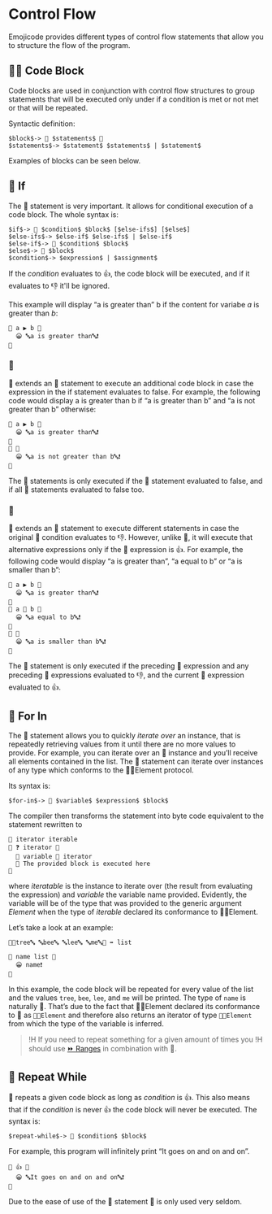 # Control Flow

Emojicode provides different types of control flow statements that allow you to
structure the flow of the program.

## 🍇🍉 Code Block

Code blocks are used in conjunction with control flow structures to group
statements that will be executed only under if a condition is met or not met
or that will be repeated.

Syntactic definition:

```syntax
$block$-> 🍇 $statements$ 🍉
$statements$-> $statement$ $statements$ | $statement$
```

Examples of blocks can be seen below.

## 🍊 If

The 🍊 statement is very important. It allows for conditional execution of a
code block. The whole syntax is:

```syntax
$if$-> 🍊 $condition$ $block$ [$else-ifs$] [$else$]
$else-ifs$-> $else-if$ $else-ifs$ | $else-if$
$else-if$-> 🍋 $condition$ $block$
$else$-> 🍓 $block$
$condition$-> $expression$ | $assignment$
```

If the *condition* evaluates to 👍, the code block will be executed, and
if it evaluates to 👎 it'll be ignored.

This example will display “a is greater than” b if the content for variabe *a*
is greater than *b*:

```
🍊 a ▶️ b 🍇
  😀 🔤a is greater than🔤❗️
🍉
```

### 🍓

🍓 extends an 🍊 statement to execute an additional code block in case the
expression in the if statement evaluates to false. For example, the following
code would display a is greater than b if “a is greater than b” and “a is not
greater than b” otherwise:

```
🍊 a ▶️ b 🍇
  😀 🔤a is greater than🔤❗️
🍉
🍓 🍇
  😀 🔤a is not greater than b🔤❗️
🍉
```

The 🍓 statements is only executed if the 🍊 statement evaluated to false, and
if all 🍋 statements evaluated to false too.

### 🍋

🍋 extends an 🍊 statement to execute different statements in case the original
🍊 condition evaluates to 👎. However, unlike 🍊, it will execute that
alternative expressions only if the 🍊 expression is 👍. For example, the
following code would display “a is greater than”, “a equal to b” or “a is
smaller than b”:

```
🍊 a ▶️ b 🍇
  😀 🔤a is greater than🔤❗️
🍉
🍋 a 🙌 b 🍇
  😀 🔤a equal to b🔤❗️
🍉
🍓 🍇
  😀 🔤a is smaller than b🔤❗️
🍉
```

The 🍋 statement is only executed if the preceding 🍊 expression and any
preceding 🍋 expressions evaluated to 👎, and the current 🍋 expression
evaluated to 👍.

## 🔂 For In

The 🔂 statement allows you to quickly *iterate over* an instance, that is
repeatedly retrieving values from it until there are no more values to provide.
For example, you can iterate over an 🍨 instance and you’ll receive all elements
contained in the list. The 🔂 statement can iterate over instances of any type
which conforms to the 🔂🐚Element protocol.

Its syntax is:

```syntax
$for-in$-> 🔂 $variable$ $expression$ $block$
```

The compiler then transforms the statement into byte code equivalent to the
statement rewritten to

```
🍦 iterator iterable
🔁 ❓ iterator 🍇
  🍦 variable 🔽 iterator
  👴 The provided block is executed here
🍉
```

where *iteratable* is the instance to iterate over (the result from evaluating
the expression) and *variable* the variable name provided. Evidently, the
variable will be of the type that was provided to the generic argument *Element*
when the type of *iterable* declared its conformance to 🔂🐚Element.

Let’s take a look at an example:

```
🍨🔤tree🔤 🔤bee🔤 🔤lee🔤 🔤me🔤🍆 ➡️ list

🔂 name list 🍇
  😀 name❗️
🍉
```

In this example, the code block will be repeated for every value of the list
and the values `tree`, `bee`, `lee`, and `me` will be printed. The type of
`name` is naturally 🔡. That’s due to the fact that 🍨🐚Element
declared its conformance to 🔂 as `🔂🐚Element` and therefore also returns
an iterator of type `🍡🐚Element` from which the type of the variable is
inferred.

>!H If you need to repeat something for a given amount of times you
>!H should use [⏩ Ranges](the-s-package.html#-ranges) in combination with 🔂.

## 🔁 Repeat While

🔁 repeats a given code block as long as *condition* is 👍. This also means
that if the *condition* is never 👍 the code block will never be executed.
The syntax is:

```syntax
$repeat-while$-> 🔁 $condition$ $block$
```

For example, this program will infinitely print “It goes on and on and on”.

```
🔁 👍 🍇
  😀 🔤It goes on and on and on🔤❗️
🍉
```

Due to the ease of use of the 🔂 statement 🔁 is only used very seldom.
